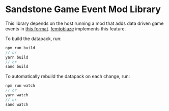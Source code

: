 # Sandstone Game Event Mod Library
This library depends on the host running a mod that adds data driven game events in [this format](https://github.com/lolgeny/femtoblaze/wiki/Game-events). [femtoblaze](https://github.com/lolgeny/femtoblaze) implements this feature.

To build the datapack, run:
```ts
npm run build
// or
yarn build
// or
sand build
```

To automatically rebuild the datapack on each change, run:
```ts
npm run watch
// or
yarn watch
// or
sand watch
```

